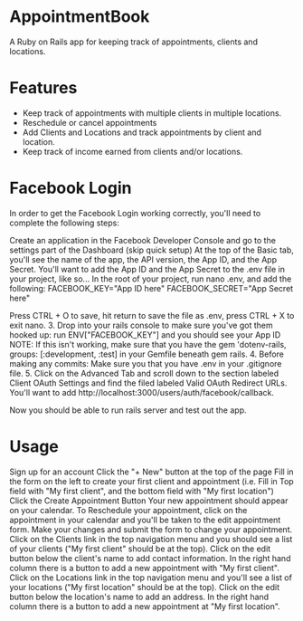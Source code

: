 # AppointmentBook

A Ruby on Rails app for keeping track of appointments, clients and locations.

# Features

* Keep track of appointments with multiple clients in multiple locations.
* Reschedule or cancel appointments
* Add Clients and Locations and track appointments by client and location.
* Keep track of income earned from clients and/or locations.


# Facebook Login

In order to get the Facebook Login working correctly, you'll need to complete the following steps:

Create an application in the Facebook Developer Console and go to the settings part of the Dashboard (skip quick setup)
At the top of the Basic tab, you'll see the name of the app, the API version, the App ID, and the App Secret. You'll want to add the App ID and the App Secret to the .env file in your project, like so... In the root of your project, run nano .env, and add the following:
FACEBOOK_KEY="App ID here"
FACEBOOK_SECRET="App Secret here"


Press CTRL + O to save, hit return to save the file as .env, press CTRL + X to exit nano. 3. Drop into your rails console to make sure you've got them hooked up: run ENV["FACEBOOK_KEY"] and you should see your App ID NOTE: If this isn't working, make sure that you have the gem 'dotenv-rails, groups: [:development, :test] in your Gemfile beneath gem rails. 4. Before making any commits: Make sure you that you have .env in your .gitignore file. 5. Click on the Advanced Tab and scroll down to the section labeled Client OAuth Settings and find the filed labeled Valid OAuth Redirect URLs. You'll want to add http://localhost:3000/users/auth/facebook/callback.

Now you should be able to run rails server and test out the app.

# Usage
Sign up for an account
Click the "+ New" button at the top of the page
Fill in the form on the left to create your first client and appointment (i.e. Fill in Top field with "My first client", and the bottom field with "My first location")
Click the Create Appointment Button
Your new appointment should appear on your calendar.
To Reschedule your appointment, click on the appointment in your calendar and you'll be taken to the edit appointment form. Make your changes and submit the form to change your appointment.
Click on the Clients link in the top navigation menu and you should see a list of your clients ("My first client" should be at the top). Click on the edit button below the client's name to add contact information.
In the right hand column there is a button to add a new appointment with "My first client".
Click on the Locations link in the top navigation menu and you'll see a list of your locations ("My first location" should be at the top). Click on the edit button below the location's name to add an address.
In the right hand column there is a button to add a new appointment at "My first location".
